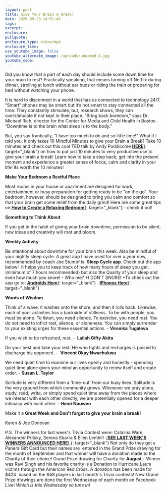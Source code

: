 ```yaml
---
layout: post
title: Give Your Brain a Break!
date: 2020-09-29 14:51:49
tags:
excerpt:
enclosure:
pullquote:
enclosure_type: video/mp4
enclosure_time:
use_youtube_image: false
youtube_alternate_image: /uploads/unnamed-8.jpg
youtube_code:
---
```


Did you know that a part of each day should include some down time for your brain to rest? Practically speaking, that means turning off Netflix during dinner, strolling at lunch without ear buds or riding the train or preparing for bed without watching your phone.

It is hard to disconnect in a world that has us connected to technology 24/7. “Smart” phones may be smart but it’s not smart to stay connected all the time. They constantly stimulate, but, research shows, they can overstimulate if not kept in their place. “Bring back boredom,” says Dr. Michael Rich, director for the Center for Media and Child Health in Boston. “Downtime is to the brain what sleep is to the body.”

But, you say frantically, "I have too much to do and so little time\!" What if I told you, it only takes 10 Mindful Minutes to give your Brain a Break? Take 10 minutes and check out this cool TED talk by Andy Puddicome&nbsp;[**HERE**](https://t.e2ma.net/click/7yyh9b/zwff20l/v57b8d){: target="_blank"}&nbsp;on how to put just 10 minutes to very productive use to give your brain a break\! Learn how to take a step back, get into the present moment and experience a greater sense of focus, calm and clarity in your life\! Its worth the 10 minutes\!

**Make Your Bedroom a Restful Place**

Most rooms in your house or apartment are designed for work, entertainment or busy preparation for getting ready to be "on the go". Your bedroom, however, should be designed to bring you calm and comfort so that your brain get some relief from the daily grind\! Here are some great tips on&nbsp;[**How to Create a Relaxing Bedroom**](https://t.e2ma.net/click/7yyh9b/zwff20l/by8b8d){: target="_blank"}&nbsp;- check it out\!

**Something to Think About**

If you get in the habit of giving your brain downtime, permission to be silent, new ideas and creativity will root and bloom.

**Weekly Activity**

Be intentional about downtime for your brain this week. Also be mindful of your nightly sleep cycle. A great app I have used for over a year now, recommended by coach Joe Stumpf is:&nbsp;**Sleep Cycle app**. Check out the app below\!&nbsp; It helps you to keep track of how many hours of sleep you get. (minimum of 7 hours recommended) but also the Quality of your sleep and even how much you snore\! - Who me?&nbsp;*I DON'T SNORE\!&nbsp;*To check out the app go to:&nbsp;[**Androids Here**](https://t.e2ma.net/click/7yyh9b/zwff20l/rq9b8d){: target="_blank"}&nbsp; &nbsp;[**IPhones Here**](https://t.e2ma.net/click/7yyh9b/zwff20l/7iac8d){: target="_blank"}

**Words of Wisdom**

Think of a wave: it washes onto the shore, and then it rolls back. Likewise, each of your activities has a backside of stillness. To be with people, you must be alone. To listen, you need silence. To exercise, you need rest. You do not need to inflict rest, silence, or aloneness. You can simply surrender to your existing urges for these essential actions. -&nbsp;**Vironika Tugaleva**

If you wish to be refreshed, rest. - &nbsp;**Lailah Gifty Akita**

Do your best and take your rest. He who fights and recharges is poised to discharge his opponent. - &nbsp;**Vincent Okay Nwachukwu**

We need quiet time to examine our lives openly and honestly - spending quiet time alone gives your mind an opportunity to renew itself and create order. -&nbsp;**Susan L. Taylor**

Solitude is very different from a 'time-out' from our busy lives. Solitude is the very ground from which community grows. Whenever we pray alone, study, read, write, or simply spend quiet time away from the places where we interact with each other directly, we are potentially opened for a deeper intimacy with each other. -&nbsp;**Henri Nouwen**

Make it a&nbsp;**Great Week and Don't forget to give your brain a break\!**

Karen & Joe Donovan

P.S. The winners for last week's Trivia Contest were: Catalina Ware, Alexander Pritsky, Serena Sbarra & Ellen Lentini\! &nbsp;[(**SEE LAST WEEK'S WINNERS ANNOUNCED HERE**)&nbsp;](https://t.e2ma.net/click/7yyh9b/zwff20l/nbbc8d){: target="_blank"}&nbsp;Not only do they get a Panera Gift Card but their names are&nbsp; entered in the Grand Prize drawing for the month of September and that winner will have a donation made to the Charity of their choice\! Grand Prize drawing for Charity for&nbsp;**August**&nbsp;- Winner was Ravi Singh and his favorite charity is a Donation to Hurricane Laura victims through the American Red Cross. A donation has been made for $424&nbsp; based on the 848 players in last month's Trivia contests\! New Grand Prize drawings are done the first Wednesday of each month on Facebook Live\!&nbsp;*Which is this Wednesday so tune in\!*